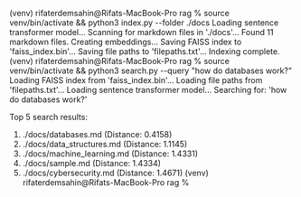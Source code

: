 (venv) rifaterdemsahin@Rifats-MacBook-Pro rag % source venv/bin/activate && python3 index.py --folder ./docs
Loading sentence transformer model...
Scanning for markdown files in './docs'...
Found 11 markdown files. Creating embeddings...
Saving FAISS index to 'faiss_index.bin'...
Saving file paths to 'filepaths.txt'...
Indexing complete.
(venv) rifaterdemsahin@Rifats-MacBook-Pro rag % source venv/bin/activate && python3 search.py --query "how do databases work?"
Loading FAISS index from 'faiss_index.bin'...
Loading file paths from 'filepaths.txt'...
Loading sentence transformer model...
Searching for: 'how do databases work?'

Top 5 search results:
1. ./docs/databases.md (Distance: 0.4158)
2. ./docs/data_structures.md (Distance: 1.1145)
3. ./docs/machine_learning.md (Distance: 1.4331)
4. ./docs/sample.md (Distance: 1.4334)
5. ./docs/cybersecurity.md (Distance: 1.4671)
(venv) rifaterdemsahin@Rifats-MacBook-Pro rag % 